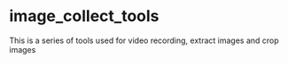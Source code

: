 # image_collect_tools
This is a series of tools used for video recording, extract images and crop images
